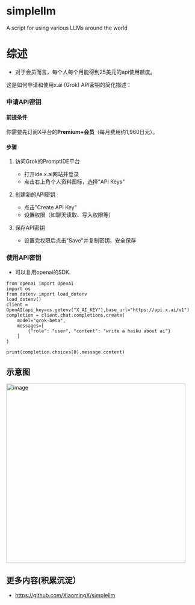 # simplellm
A script for using various LLMs around the world

# 综述
 - 对于会员而言，每个人每个月能得到25美元的api使用额度。

这是如何申请和使用x.ai (Grok) API密钥的简化描述：

### 申请API密钥

#### 前提条件
你需要先订阅X平台的**Premium+会员**（每月费用约1,960日元）。

#### 步骤
1. 访问Grok的PromptIDE平台
   - 打开ide.x.ai网站并登录
   - 点击右上角个人资料图标，选择"API Keys"

2. 创建新的API密钥
   - 点击"Create API Key"
   - 设置权限（如聊天读取、写入权限等）

3. 保存API密钥
   - 设置完权限后点击"Save"并复制密钥，安全保存

### 使用API密钥
 - 可以复用openai的SDK.
```
from openai import OpenAI
import os
from dotenv import load_dotenv
load_dotenv()
client = OpenAI(api_key=os.getenv("X_AI_KEY"),base_url="https://api.x.ai/v1")
completion = client.chat.completions.create(
    model="grok-beta",
    messages=[
        {"role": "user", "content": "write a haiku about ai"}
    ]
)

print(completion.choices[0].message.content)
```

## 示意图
<img width="476" alt="image" src="https://github.com/user-attachments/assets/0c05127d-8bd9-481c-9774-beca61a20a8e">


## 更多内容(积累沉淀）
- https://github.com/XiaomingX/simplellm
